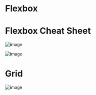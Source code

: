 # Flexbox

# Flexbox Cheat Sheet

![image](https://user-images.githubusercontent.com/125631878/235134392-492dbf82-63d4-4827-8c5b-8ef5518c5763.png)
















![image](https://user-images.githubusercontent.com/125631878/234648708-4483ce01-a180-472c-9958-7bc850826b75.png)

# Grid

![image](https://user-images.githubusercontent.com/125631878/234656725-ea4c66fc-bce3-48b7-bcd5-244002bb732e.png)

